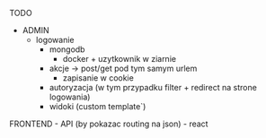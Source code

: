 TODO 

- ADMIN
  - logowanie
    - mongodb
      - docker + uzytkownik w ziarnie
    - akcje -> post/get pod tym samym urlem 
      - zapisanie w cookie
    - autoryzacja (w tym przypadku filter + redirect na strone logowania)
    - widoki (custom template`)


FRONTEND
    - API (by pokazac routing na json)
    - react